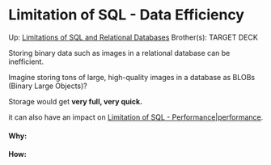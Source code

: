 # Limitation of SQL - Data Efficiency

Up: [Limitations of SQL and Relational Databases](limitations_of_sql_and_relational_databases)
Brother(s):
TARGET DECK

Storing binary data such as images in a relational database can be inefficient.

Imagine storing tons of large, high-quality images in a database as BLOBs (Binary Large Objects)?

Storage would get **very full, very quick.**

it can also have an impact on [Limitation of SQL - Performance|performance](limitation_of_sql_-_performance|performance).


































#### Why:
#### How:










